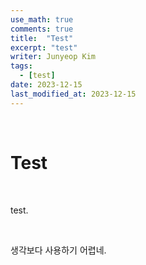 ```yaml
---
use_math: true
comments: true
title:  "Test"
excerpt: "test"
writer: Junyeop Kim
tags:
  - [test]
date: 2023-12-15
last_modified_at: 2023-12-15
---
```


&nbsp;
&nbsp;

# Test

&nbsp;
&nbsp;

test.

&nbsp;
&nbsp;

생각보다 사용하기 어렵네.

&nbsp;
&nbsp;
